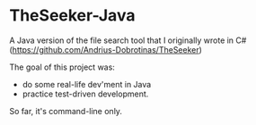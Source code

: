 # TheSeeker-Java
A Java version of the file search tool that I originally wrote in C# (https://github.com/Andrius-Dobrotinas/TheSeeker)

The goal of this project was:
* do some real-life dev'ment in Java
* practice test-driven development.

So far, it's command-line only.
